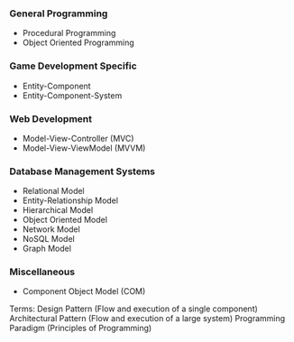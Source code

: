 ### General Programming
- Procedural Programming
- Object Oriented Programming
### Game Development Specific
- Entity-Component
- Entity-Component-System
### Web Development
- Model-View-Controller (MVC)
- Model-View-ViewModel (MVVM)
### Database Management Systems
- Relational Model
- Entity-Relationship Model
- Hierarchical Model
- Object Oriented Model
- Network Model
- NoSQL Model
- Graph Model
### Miscellaneous
- Component Object Model (COM)

Terms:
Design Pattern (Flow and execution of a single component)
Architectural Pattern (Flow and execution of a large system)
Programming Paradigm (Principles of Programming)